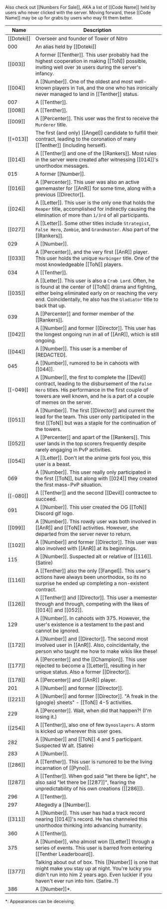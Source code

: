 Also check out [[Numbers For Sale]], AKA a list of [[Code Name]] held by users who never clicked with the server. Moving forward, these [[Code Name]] may be up for grabs by users who may fit them better.

| Name       | Description                                                                                                                                                                                                                                  |
| ---------- | -------------------------------------------------------------------------------------------------------------------------------------------------------------------------------------------------------------------------------------------- |
| [[Doteki]] | Overseer and founder of Tower of Nitro                                                                                                                                                                                                       |
| 000        | An alias held by [[Doteki]]                                                                                                                                                                                                                  |
| [[003]]    | A former [[Tenther]]. This user probably had the highest cooperation in making [[ToN]] possible, inviting well over `30` users during the server's infancy.                                                                                  |
| [[004]]    | A [[Number]]. One of the oldest and most well-known players in `ToN`, and the one who has ironically never managed to land in [[Tenther]] status.                                                                                            |
| 007        | A [[Tenther]].                                                                                                                                                                                                                               |
| [[008]]    | A [[Tenther]].                                                                                                                                                                                                                               |
| [[009]]    | A [[Percenter]]. This user was the first to receive the `Murderer` title.                                                                                                                                                                    |
| [[+013]]   | The first (and only) [[Angel]] candidate to fulfill their contract, leading to the coronation of many [[Tenther]] (including herself).                                                                                                       |
| [[014]]    | A [[Tenther]] and one of the [[Rankers]]. Most rules in the server were created after witnessing [[014]]'s unorthodox messages.                                                                                                              |
| 015        | A former [[Number]].                                                                                                                                                                                                                         |
| [[016]]    | A [[Percenter]]. This user was also an active gamemaster for [[AnR]] for some time, along with a previous [[Director]].                                                                                                                      |
| [[024]]    | A [[Letter]]. This user is the only one that holds the `Reaper` title, accomplished for indirectly causing the elimination of more than `1/3rd` of all participants.                                                                         |
| [[027]]    | A [[Letter]]. Some other titles include `Strategist`, `False Hero`, `Zombie`, and `Grandmaster`. Also part of the [[Rankers]].                                                                                                               |
| 029        | A [[Number]].                                                                                                                                                                                                                                |
| [[033]]    | A [[Percenter]], and the very first [[AnR]] player. This user holds the unique `Harbinger` title. One of the most knowledgeable [[ToN]] players.                                                                                             |
| 034        | A [[Tenther]].                                                                                                                                                                                                                               |
| [[035]]    | A [[Letter]]. This user is also a `Crab Lord`. Often, he is found at the center of [[ToN]] drama and fighting, either being eliminated early on or reaching the very end. Coincidentally, he also has the `Gladiator` title to back that up. |
| 039        | A [[Percenter]] and former member of the [[Rankers]].                                                                                                                                                                                        |
| [[042]]    | A [[Number]] and former [[Director]]. This user has the longest ongoing run in all of [[AnR]], which is still ongoing.                                                                                                                       |
| [[044]]    | A [[Number]]. This user is a member of [REDACTED].                                                                                                                                                                                           |
| 045        | A [[Number]], rumored to be in cahoots with [[044]].                                                                                                                                                                                         |
| [[-049]]   | A [[Number]], the first to complete the [[Devil]] contract, leading to the disbursement of the `False Hero` titles. His performance in the first couple of towers are well known, and he is a part of a couple of memes on the server.       |
| [[051]]    | A [[Number]]. The first [[Director]] and current the lead for the team. This user only participated in the first [[ToN]] but was a staple for the continuation of the towers.                                                                |
| [[052]]    | A [[Percenter]] and apart of the [[Rankers]]. This user lands in the top scorers frequently despite rarely engaging in PvP activities.                                                                                                       |
| [[054]]    | A [[Letter]]. Don't let the anime girls fool you, this user is a beast.                                                                                                                                                                      |
| 069        | A [[Number]]. This user really only participated in the first [[ToN]], but along with [[024]] they created the first mass-PvP situation.                                                                                                     |
| [[-080]]   | A [[Tenther]] and the second [[Devil]] contractee to succeed.                                                                                                                                                                                |
| 091        | A [[Number]]. This user created the OG [[ToN]] Discord gif logo.                                                                                                                                                                             |
| [[099]]    | A [[Number]]. This rowdy user was both involved in [[AnR]] and [[ToN]] activities. However, she departed from the server never to return.                                                                                                    |
| [[102]]    | A [[Number]] and former [[Director]]. This user was also involved with [[AnR]] at its beginnings.                                                                                                                                            |
| 115        | A [[Number]]. Suspected alt or relative of [[116]]. (Satire)                                                                                                                                                                                 |
| [[116]]    | A [[Tenther]] also the only [[Fangel]]. This user's actions have always been unorthodox, so its no surprise he ended up completing a non-existent contract.                                                                                  |
| [[126]]    | A [[Tenther]] and [[Director]]. This user a memester through and through, competing with the likes of [[014]] and [[052]].                                                                                                                   |
| 129        | A [[Number]]. In cahoots with 375. However, the user's existence is a testament to the past and cannot be ignored.                                                                                                                           |
| [[172]]    | A [[Number]] and [[Director]]. The second most involved user in [[AnR]]. Also, coincidentally, the person who taught me how to make wikis like these!                                                                                        |
| [[177]]    | A [[Percenter]] and the [[Champion]]. This user rejected to become a [[Letter]], resulting in her unique status. Also a former [[Director]].                                                                                                 |
| [[178]]    | A [[Percenter]] and [[AnR]] player.                                                                                                                                                                                                          |
| 201        | A [[Number]] and former [[Director]].                                                                                                                                                                                                        |
| [[221]]    | A [[Number]] and former [[Director]]. "A freak in the (google) sheets" - [[ToN]] 4-5 activities.                                                                                                                                             |
| 229        | A [[Percenter]]. Wait, when did that happen?! (I'm losing it.)                                                                                                                                                                               |
| [[254]]    | A [[Tenther]], also one of few `Dynoslayers`. A storm is kicked up wherever this user goes.                                                                                                                                                  |
| 282        | A [[Number]] and [[ToN]] 4 and 5 participant. Suspected W alt. (Satire)                                                                                                                                                                      |
| 283        | A [[Number]].                                                                                                                                                                                                                                |
| [[286]]    | A [[Tenther]]. This user is rumored to be the living incarnation of [[Pyno]].                                                                                                                                                                |
| [[287]]    | A [[Tenther]]. When god said "let there be light", he also said "let there be [[287]]", fearing the unpredictability of his own creations ([[286]]).                                                                                         |
| 296        | A [[Tenther]].                                                                                                                                                                                                                               |
| 297        | Allegedly a [[Number]].                                                                                                                                                                                                                      |
| [[311]]    | A [[Number]]. This user has had a track record nearing [[014]]'s record. He has channeled this unorthodox thinking into advancing humanity.                                                                                                  |
| 360        | A [[Tenther]].                                                                                                                                                                                                                               |
| 375        | A [[Number]], who almost won [[Letter]] through a series of events. This user is barred from entering [[Tenther Leaderboard]].                                                                                                               |
| [[377]]    | Talking about out of box. This [[Number]] is one that might make you stay up at night. You're lucky you didn't run into him 2 years ago. Even luckier if you haven't ever run into him. (Satire..?)                                          |
| 386        | A [[Number]]*.                                                                                                                                                                                                                               |
\*: Appearances can be deceiving.
